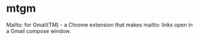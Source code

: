 mtgm
====

Mailto: for Gmail(TM) - a Chrome extension that makes mailto: links open in a Gmail compose window.

